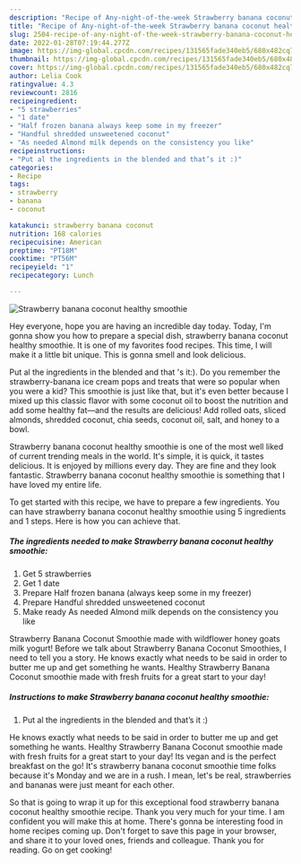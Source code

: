 ```yaml
---
description: "Recipe of Any-night-of-the-week Strawberry banana coconut healthy smoothie"
title: "Recipe of Any-night-of-the-week Strawberry banana coconut healthy smoothie"
slug: 2504-recipe-of-any-night-of-the-week-strawberry-banana-coconut-healthy-smoothie
date: 2022-01-28T07:19:44.277Z
image: https://img-global.cpcdn.com/recipes/131565fade340eb5/680x482cq70/strawberry-banana-coconut-healthy-smoothie-recipe-main-photo.jpg
thumbnail: https://img-global.cpcdn.com/recipes/131565fade340eb5/680x482cq70/strawberry-banana-coconut-healthy-smoothie-recipe-main-photo.jpg
cover: https://img-global.cpcdn.com/recipes/131565fade340eb5/680x482cq70/strawberry-banana-coconut-healthy-smoothie-recipe-main-photo.jpg
author: Lelia Cook
ratingvalue: 4.3
reviewcount: 2816
recipeingredient:
- "5 strawberries"
- "1 date"
- "Half frozen banana always keep some in my freezer"
- "Handful shredded unsweetened coconut"
- "As needed Almond milk depends on the consistency you like"
recipeinstructions:
- "Put al the ingredients in the blended and that’s it :)"
categories:
- Recipe
tags:
- strawberry
- banana
- coconut

katakunci: strawberry banana coconut 
nutrition: 168 calories
recipecuisine: American
preptime: "PT18M"
cooktime: "PT56M"
recipeyield: "1"
recipecategory: Lunch

---
```



![Strawberry banana coconut healthy smoothie](https://img-global.cpcdn.com/recipes/131565fade340eb5/680x482cq70/strawberry-banana-coconut-healthy-smoothie-recipe-main-photo.jpg)

Hey everyone, hope you are having an incredible day today. Today, I'm gonna show you how to prepare a special dish, strawberry banana coconut healthy smoothie. It is one of my favorites food recipes. This time, I will make it a little bit unique. This is gonna smell and look delicious.

Put al the ingredients in the blended and that 's it:). Do you remember the strawberry-banana ice cream pops and treats that were so popular when you were a kid? This smoothie is just like that, but it's even better because I mixed up this classic flavor with some coconut oil to boost the nutrition and add some healthy fat—and the results are delicious! Add rolled oats, sliced almonds, shredded coconut, chia seeds, coconut oil, salt, and honey to a bowl.

Strawberry banana coconut healthy smoothie is one of the most well liked of current trending meals in the world. It's simple, it is quick, it tastes delicious. It is enjoyed by millions every day. They are fine and they look fantastic. Strawberry banana coconut healthy smoothie is something that I have loved my entire life.


To get started with this recipe, we have to prepare a few ingredients. You can have strawberry banana coconut healthy smoothie using 5 ingredients and 1 steps. Here is how you can achieve that.

<!--inarticleads1-->

##### The ingredients needed to make Strawberry banana coconut healthy smoothie:

1. Get 5 strawberries
1. Get 1 date
1. Prepare Half frozen banana (always keep some in my freezer)
1. Prepare Handful shredded unsweetened coconut
1. Make ready As needed Almond milk depends on the consistency you like


Strawberry Banana Coconut Smoothie made with wildflower honey goats milk yogurt! Before we talk about Strawberry Banana Coconut Smoothies, I need to tell you a story. He knows exactly what needs to be said in order to butter me up and get something he wants. Healthy Strawberry Banana Coconut smoothie made with fresh fruits for a great start to your day! 

<!--inarticleads2-->

##### Instructions to make Strawberry banana coconut healthy smoothie:

1. Put al the ingredients in the blended and that’s it :)


He knows exactly what needs to be said in order to butter me up and get something he wants. Healthy Strawberry Banana Coconut smoothie made with fresh fruits for a great start to your day! Its vegan and is the perfect breakfast on the go! It's strawberry banana coconut smoothie time folks because it's Monday and we are in a rush. I mean, let's be real, strawberries and bananas were just meant for each other. 

So that is going to wrap it up for this exceptional food strawberry banana coconut healthy smoothie recipe. Thank you very much for your time. I am confident you will make this at home. There's gonna be interesting food in home recipes coming up. Don't forget to save this page in your browser, and share it to your loved ones, friends and colleague. Thank you for reading. Go on get cooking!
